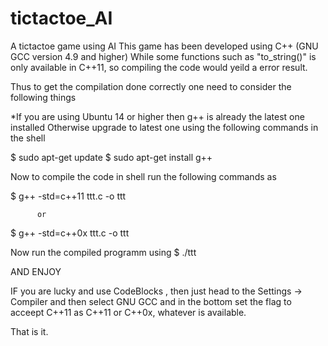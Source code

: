 # tictactoe_AI
A tictactoe game using AI
This game has been developed using C++ (GNU GCC version 4.9 and higher)
While some functions such as "to_string()" is only available in C++11, so compiling the code would yeild a error result.

Thus to get the compilation done correctly one need to consider the following things

*If you are using Ubuntu 14 or higher then g++ is already the latest one installed 
 Otherwise upgrade to latest one using the following commands in the shell

$ sudo apt-get update
$ sudo apt-get install g++

Now to compile the code in shell run the following commands as

$ g++ -std=c++11 ttt.c -o ttt

          or
          
$ g++ -std=c++0x ttt.c -o ttt

Now run the compiled programm using 
$ ./ttt

AND ENJOY

IF you are lucky and use CodeBlocks , then just head to the Settings -> Compiler and then select GNU GCC and in the bottom set the flag to acceept C++11 as C++11 or C++0x, whatever is available. 

That is it.
